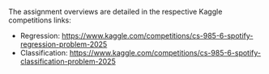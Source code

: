 The assignment overviews are detailed in the respective Kaggle competitions links:
- Regression: https://www.kaggle.com/competitions/cs-985-6-spotify-regression-problem-2025
- Classification: https://www.kaggle.com/competitions/cs-985-6-spotify-classification-problem-2025
